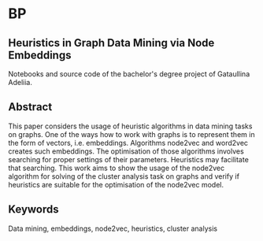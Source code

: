 # BP
## Heuristics in Graph Data Mining via Node Embeddings

Notebooks and source code of the bachelor's degree project of Gataullina Adeliia. 

## Abstract

This paper considers the usage of heuristic algorithms in data mining
tasks on graphs. One of the ways how to work with graphs is to
represent them in the form of vectors, i.e. embeddings. Algorithms
node2vec and word2vec creates such embeddings. The optimisation
of those algorithms involves searching for proper settings of their
parameters. Heuristics may facilitate that searching. This work aims
to show the usage of the node2vec algorithm for solving of the cluster
analysis task on graphs and verify if heuristics are suitable for
the optimisation of the node2vec model.

## Keywords

Data mining, embeddings, node2vec, heuristics, cluster analysis



